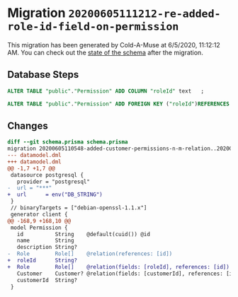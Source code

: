 # Migration `20200605111212-re-added-role-id-field-on-permission`

This migration has been generated by Cold-A-Muse at 6/5/2020, 11:12:12 AM.
You can check out the [state of the schema](./schema.prisma) after the migration.

## Database Steps

```sql
ALTER TABLE "public"."Permission" ADD COLUMN "roleId" text   ;

ALTER TABLE "public"."Permission" ADD FOREIGN KEY ("roleId")REFERENCES "public"."Role"("id") ON DELETE SET NULL  ON UPDATE CASCADE
```

## Changes

```diff
diff --git schema.prisma schema.prisma
migration 20200605110548-added-customer-permissions-n-m-relation..20200605111212-re-added-role-id-field-on-permission
--- datamodel.dml
+++ datamodel.dml
@@ -1,7 +1,7 @@
 datasource postgresql {
   provider = "postgresql"
-  url = "***"
+  url      = env("DB_STRING")
 }
 // binaryTargets = ["debian-openssl-1.1.x"]
 generator client {
@@ -168,9 +168,10 @@
 model Permission {
   id          String    @default(cuid()) @id
   name        String
   description String?
-  Role        Role[]    @relation(references: [id])
+  roleId      String?
+  Role        Role[]    @relation(fields: [roleId], references: [id])
   Customer    Customer? @relation(fields: [customerId], references: [id])
   customerId  String?
 }
```


